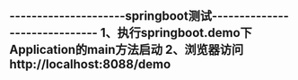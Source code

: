 

---------------------springboot测试------------------------------
1、执行springboot.demo下Application的main方法启动
2、浏览器访问http://localhost:8088/demo
-----------------------------------------------------------------

